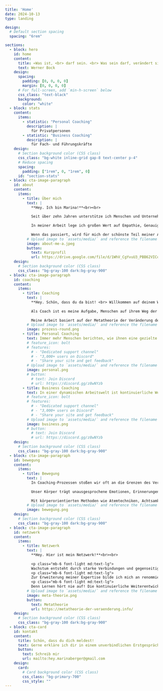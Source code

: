 ```yaml
---
title: 'Home'
date: 2024-10-13
type: landing

design:
  # Default section spacing
  spacing: "6rem"

sections:
  - block: hero
    id: home
    content:
      title: «Was ist, <br> darf sein. <br> Was sein darf, verändert sich.»
      text: Werner Bock
    design:
      spacing:
        padding: [0, 0, 0, 0]
        margin: [0, 0, 0, 0]
      # For full-screen, add `min-h-screen` below
      css_class: "text-black"
      background:
        color: "white"
  - block: stats
    content:
      items:
        - statistic: "Personal Coaching"
          description: |
            für Privatpersonen
        - statistic: "Business Coaching"
          description: |
            für Fach- und Führungskräfte
    design:
      # Section background color (CSS class)
      css_class: "bg-white inline-grid gap-8 text-center p-4"
      # Reduce spacing
      spacing:
        padding: ["1rem", 0, "1rem", 0]
      id: "section-stats"
  - block: cta-image-paragraph
    id: about
    content:
      items:
        - title: Über mich
          text: |
            **Hey. Ich bin Marina!**<br><br>
            
            Seit über zehn Jahren unterstütze ich Menschen und Unternehmen als Beraterin und Coach.<br><br>
            
            In meiner Arbeit lege ich großen Wert auf Empathie, Genauigkeit und eine fundierte, praxisorientierte Herangehensweise. Ich glaube daran, dass die Antworten auf deine Fragen bereits in dir selbst liegen. Mein Ansatz besteht darin, dir durch eine wertfreie, offene und individuelle Begleitung zu helfen, diesen inneren Schatz zu heben und zu nutzen. Indem du lernst, deine Bedürfnisse achtsam wahrzunehmen und danach zu handeln, stärkst du deine Selbstverantwortung.<br><br>
            
            Wenn das passiert, wird für mich der schönste Teil meiner Arbeit sichtbar: Ich sehe die strahlenden Augen meiner Klientinnen und Klienten und erkenne ihre neu gewonnene innere Freiheit. Diese Momente zeigen mir, wie erfüllend und transformierend der Coaching-Prozess sein kann.<br><br>
          # Upload image to `assets/media/` and reference the filename here
          image: about-me-a.jpeg
          button:
            text: Kurzprofil
            url: https://drive.google.com/file/d/1WhV_CgYvuU3_PBB62VICofMgFtbJ-iOx/view?usp=sharing
    design:
      # Section background color (CSS class)
      css_class: "bg-gray-100 dark:bg-gray-900"
  - block: cta-image-paragraph
    id: coaching
    content:
      items:
        - title: Coaching
          text: |
            **Hey. Schön, dass du da bist! <br> Willkommen auf deinem Weg der Selbstentfaltung.**<br><br>
            
            Als Coach ist es meine Aufgabe, Menschen auf ihrem Weg der persönlichen und beruflichen Entwicklung zu begleiten. Ein effektives Coaching setzt voraus, dass ich meine Klientinnen und Klienten ganzheitlich wahrnehme – mit ihrem Wesen, ihren individuellen Erfahrungen, ihren Stärken, ihren nonverbalen Signalen und ihren Herausforderungen. Auf dieser Basis kann ich kritisch hinterfragen, meine Irritationen benennen und gleichzeitig einfühlsam und zugewandt bleiben. Meine Erfahrung zeigt, dass jeder Mensch die notwendigen Antworten auf seine Herausforderungen bereits in sich trägt. Oft braucht es aber den gezielten Dialog und ein unterstützendes Gegenüber, um diese Antworten ans Licht zu bringen.<br><br>
            
            Meine Arbeit basiert auf der Metatheorie der Veränderung des Hephaistos Coaching Zentrums München. Diese theoretische Grundlage ermöglicht es mir, systemische und psychodynamische Methoden führender Schulen zu kombinieren und so einen effektiven Coaching-Ansatz zu bieten.<br><br> <a id="personal-coaching"></a>
          # Upload image to `assets/media/` and reference the filename here
          image: prozess-round.png
        - title: Personal Coaching
          text: Immer mehr Menschen berichten, wie ihnen eine gezielte individuelle Unterstützung half, ihre privaten und beruflichen Chancen zu nutzen und ein erfülltes, selbstbestimmtes Leben zu führen.<br><br> Mein Personal Coaching bietet dir einen vertraulichen Rahmen, um dein Anliegen – sei es persönliche Weiterentwicklung, Beziehungsfragen, Krisenbewältigung oder Lebensbalance – gezielt zu klären.<br><br> Wir konzentrieren uns auf das, was dir wichtig ist – deine Wünsche und Bedürfnisse – und arbeiten mit dem, was du im Hier und Jetzt erlebst und ausdrückst. Gemeinsam beleuchten wir auch herausfordernde Aspekte, um herauszufinden, wie sie dich möglicherweise hemmen oder blockieren. So gewinnst du Klarheit über deine Situation und entwickelst neue Perspektiven, die deinen Handlungsspielraum erweitern und dich spürbare Fortschritte im Alltag erleben lassen.<br><br> <a id="business-coaching"></a>
          # feature_icon: bolt
          # features:
            # - "Dedicated support channel"
            # - "3,000+ users on Discord"
            # - "Share your site and get feedback"
          # Upload image to `assets/media/` and reference the filename here
          image: personal.png
          # button:
            # text: Join Discord
            # url: https://discord.gg/z8wNYzb
        - title: Business Coaching
          text: In einer dynamischen Arbeitswelt ist kontinuierliche Weiterentwicklung unerlässlich. Mein Business Coaching richtet sich an Fach- und Führungskräfte sowie Unternehmerinnen und Unternehmer, die sich beruflich weiterentwickeln und ihr Unternehmen auf das nächste Level bringen möchten.<br><br> Im Fokus steht die Selbstreflexion, um innere Muster zu erkennen und tiefgreifende Veränderungen zu bewirken. Ich unterstütze dich dabei, deine Stärken zu fördern und eine authentische Führungsidentität zu entwickeln. Mit gezielten Übungen gewinnst du innere Klarheit und erreichst deine Ziele effizienter.<br><br> Ich arbeite mit einem systemischen Ansatz, der die Wechselwirkungen und Dynamiken in deinem Unternehmen umfassend berücksichtigt. Auf diese Weise analysieren wir die innerbetrieblichen Prozesse und entwickeln darauf basierend Lösungen, die positive Veränderungen fördern.<br><br>
          # feature_icon: bolt
          # features:
            # - "Dedicated support channel"
            # - "3,000+ users on Discord"
            # - "Share your site and get feedback"
          # Upload image to `assets/media/` and reference the filename here
          image: business.png
          # button:
            # text: Join Discord
            # url: https://discord.gg/z8wNYzb
    design:
      # Section background color (CSS class)
      css_class: "bg-gray-100 dark:bg-gray-900"
  - block: cta-image-paragraph
    id: bewegung
    content:
      items:
        - title: Bewegung
          text: |
            In Coaching-Prozessen stoßen wir oft an die Grenzen des Verstandes. Manchmal reichen Worte allein nicht aus, um tiefsitzende Gefühle oder blockierende Muster zu lösen. Es sind die Momente, in denen Gespräche ins Leere laufen oder festgefahrene Denkmuster uns daran hindern, weiterzukommen. Hier ist es wichtig, dass wir den Körper in den Coaching-Prozess einbeziehen. Denn der Körper vergisst nicht.<br><br>
            
            Unser Körper trägt unausgesprochene Emotionen, Erinnerungen und Erfahrungen in sich. Er speichert, was wir erlebt haben, auch wenn unser Verstand es längst verdrängt hat. Wenn wir auf die Signale unseres Körpers hören, eröffnen sich oft neue Wege. Der Körper erlaubt uns dann, das auszudrücken, was wir fühlen, und das zunächst Unaussprechliche nimmt Gestalt an.<br><br>
            
            Mit körperorientierten Methoden wie Atemtechniken, Achtsamkeitsübungen oder Yoga nutzen wir in Einzelsitzungen die Weisheit deines Körpers, um Blockaden zu lösen. So wird der Körper zum Schlüssel für deine authentische Veränderung und dein Wachstum.<br><br>
          # Upload image to `assets/media/` and reference the filename here
          image: bewegung.png
    design:
      # Section background color (CSS class)
      css_class: "bg-gray-100 dark:bg-gray-900"
  - block: cta-image-paragraph
    id: netzwerk
    content:
      items:
        - title: Netzwerk
          text: |
            **Hey. Hier ist mein Netzwerk!**<br><br>
            
            <p class="mb-6 font-light md:text-lg">
            Wachstum entsteht durch starke Verbindungen und gegenseitige Unterstützung. Mein Ziel ist es, ein vertrauensvolles Netzwerk aufzubauen, um gemeinsam Herausforderungen zu meistern und nachhaltige Erfolge zu erzielen. Netzwerken bedeutet für mich, langfristige Beziehungen zu pflegen, regelmäßige Treffen zu fördern und kontinuierlich im Austausch zu stehen, um voneinander zu lernen und zu wachsen.<br><br></p>
            <p class="mb-6 font-light md:text-lg">
            Zur Erweiterung meiner Expertise bilde ich mich an renommierten Schulen fort und nehme regelmäßig an Supervisionen teil. Dadurch erhalte ich wertvolle Impulse und neue Perspektiven. Besonders wichtig ist mir der Austausch mit den Kolleginnen und Kollegen des Hephaistos Coaching Zentrums München, die sich durch einen reflektierten und praxisnahen Ansatz auszeichnen. Das hilft mir, aktuelle Herausforderungen besser zu verstehen und innovative Lösungen zu entwickeln.<br><br></p>
            <p class="mb-6 font-light md:text-lg">
            Denn Lernen hört nie auf! Die kontinuierliche Weiterentwicklung meiner Fähigkeiten ist entscheidend, um optimal auf individuelle Bedürfnisse einzugehen und effektive Veränderungsprozesse zu fördern.<br><br></p>
          # Upload image to `assets/media/` and reference the filename here
          image: meta-theorie.png
          button:
            text: Metatheorie
            url: https://metatheorie-der-veraenderung.info/
    design:
      # Section background color (CSS class)
      css_class: "bg-gray-100 dark:bg-gray-900"
  - block: cta-card
    id: kontakt
    content:
      title: Schön, dass du dich meldest!
      text: Gerne erkläre ich dir in einem unverbindlichen Erstgespräch meine Arbeitsweise und den Ablauf eines Coachings.<br><br> Du kannst mich gerne telefonisch oder per E-Mail kontaktieren, in der Regel antworte ich innerhalb von drei Werktagen.<br><br> Ich freue mich darauf, dich kennenzulernen!
      button:
        text: Schreib mir
        url: mailto:hey.marinaberger@gmail.com
    design:
      card:
        # Card background color (CSS class)
        css_class: "bg-primary-700"
        css_style: ""
---
```

